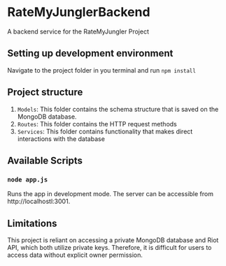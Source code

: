 
# RateMyJunglerBackend

A backend service for the RateMyJungler Project

## Setting up development environment

Navigate to the project folder in you terminal and run ```npm install```

## Project structure

1. `Models`: This folder contains the schema structure that is saved on the MongoDB database.
2. `Routes`: This folder contains the HTTP request methods
3. `Services`: This folder contains functionality that makes direct interactions with the database

## Available Scripts

### **`node app.js`**

Runs the app in development mode. The server can be accessible from http://localhostl:3001.

## Limitations

This project is reliant on accessing a private MongoDB database and Riot API, which both utilize private keys. Therefore, it is difficult for users to access data without explicit owner permission.
